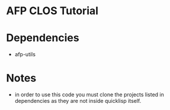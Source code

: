 # AFP CLOS Tutorial

# Dependencies
- afp-utils

# Notes
- in order to use this code you must clone the projects listed in dependencies as they are not inside quicklisp itself.

